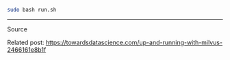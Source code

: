 ```sh
sudo bash run.sh
```

---

Source

Related post: https://towardsdatascience.com/up-and-running-with-milvus-2466161e8b1f
